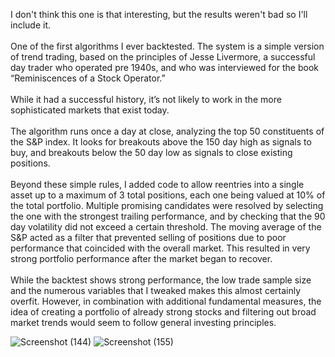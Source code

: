 I don't think this one is that interesting, but the results weren't bad so I'll include it. 
	</br>
  </br>
One of the first algorithms I ever backtested. The system is a simple version of trend trading, based on the principles of Jesse Livermore, a successful day trader who operated pre 1940s, and who was interviewed for the book “Reminiscences of a Stock Operator.”
	</br>
  </br>
  While it had a successful history, it’s not likely to work in the more sophisticated markets that exist today. 
	</br>
  </br>
  The algorithm runs once a day at close, analyzing the top 50 constituents of the S&P index. It looks for breakouts above the 150 day high as signals to buy, and breakouts below the 50 day low as  signals to close existing positions. 
	</br>
  </br>
  Beyond these simple rules, I added code to allow reentries into a single asset up to a maximum of 3 total positions, each one being valued at 10% of the total portfolio. Multiple promising candidates were resolved by selecting the one with the strongest trailing performance, and by checking that the 90 day volatility did not exceed a certain threshold. The moving average of the S&P acted as a filter that prevented selling of positions due to poor performance that coincided with the overall market. This resulted in very strong portfolio performance after the market began to recover. 
	</br>
  </br>
  While the backtest shows strong performance, the low trade sample size and the numerous variables that I tweaked makes this almost certainly overfit. However, in combination with additional fundamental measures, the idea of creating a portfolio of already strong stocks and filtering out broad market trends would seem to follow general investing principles. 

![Screenshot (144)](https://user-images.githubusercontent.com/102199762/211978177-778ebb3a-0414-4e98-aac8-4c96f03874c6.png)
![Screenshot (155)](https://user-images.githubusercontent.com/102199762/211978189-bef89e05-16ff-4287-8275-437d2bd94ccc.png)
